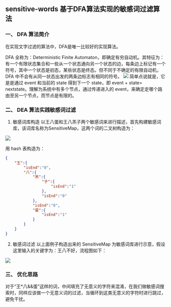## sensitive-words 基于DFA算法实现的敏感词过滤算法

### 一、 DFA 算法简介
在实现文字过滤的算法中，DFA是唯一比较好的实现算法。

DFA 全称为：Deterministic Finite Automaton，即确定有穷自动机。其特征为：有一个有限状态集合和一些从一个状态通向另一个状态的边，每条边上标记有一个符号，其中一个状态是初态，某些状态是终态。但不同于不确定的有限自动机，DFA 中不会有从同一状态出发的两条边标志有相同的符号。
![](https://img.weypage.com/20210921183050.png)
简单点说就是，它是是通过 event 和当前的 state 得到下一个 state，即 event + state= nextstate。理解为系统中有多个节点，通过传递进入的 event，来确定走哪个路由至另一个节点，而节点是有限的。

### 二、 DEA 算法实践敏感词过滤
1. 敏感词库构造
   以王八蛋和王八羔子两个敏感词来进行描述，首先构建敏感词库，该词库名称为SensitiveMap，这两个词的二叉树构造为：
   
![](https://img.weypage.com/20210921183201.png)
   
用 hash 表构造为：
   
```json
{
    "王":{
        "isEnd":"0",
        "八":{
            "羔":{
                "子":{
                    "isEnd":"1"
                },
                "isEnd":"0"
            },
            "isEnd":"0",
            "蛋":{
                "isEnd":"1"
            }
        }
    }
}
```

2. 敏感词过滤
   以上面例子构造出来的 SensitiveMap 为敏感词库进行示意，假设这里输入的关键字为：王八不好，流程图如下：
   
![](https://img.weypage.com/20210921183424.png)
   
### 三、 优化思路
   对于“王*八&&蛋”这样的词，中间填充了无意义的字符来混淆，在我们做敏感词搜索时，同样应该做一个无意义词的过滤，当循环到这类无意义的字符时进行跳过，避免干扰。